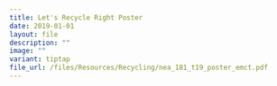 ```yaml
---
title: Let's Recycle Right Poster
date: 2019-01-01
layout: file
description: ""
image: ""
variant: tiptap
file_url: /files/Resources/Recycling/nea_181_t19_poster_emct.pdf
---
```

